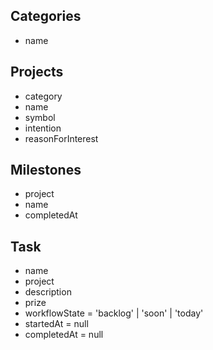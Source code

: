 ## Categories

- name

## Projects

- category
- name
- symbol
- intention
- reasonForInterest

## Milestones

- project
- name
- completedAt

## Task

- name
- project
- description
- prize
- workflowState = 'backlog' | 'soon' | 'today'
- startedAt = null
- completedAt = null
